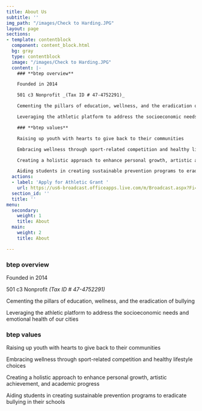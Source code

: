 ```yaml
---
title: About Us
subtitle: ''
img_path: "/images/Check to Harding.JPG"
layout: page
sections:
- template: contentblock
  component: content_block.html
  bg: gray
  type: contentblock
  image: "/images/Check to Harding.JPG"
  content: |-
    ### **btep overview**

    Founded in 2014

    501 c3 Nonprofit _(Tax ID # 47-4752291)_

    Cementing the pillars of education, wellness, and the eradication of bullying

    Leveraging the athletic platform to address the socioeconomic needs and emotional health of our cities

    ### **btep values**

    Raising up youth with hearts to give back to their communities

    Embracing wellness through sport-related competition and healthy lifestyle choices

    Creating a holistic approach to enhance personal growth, artistic achievement, and academic progress

    Aiding students in creating sustainable prevention programs to eradicate bullying in their schools
  actions:
  - label: 'Apply for Athletic Grant '
    url: https://us6-broadcast.officeapps.live.com/m/Broadcast.aspx?Fi=670046a54c1554af%5F0912d83f%2D1805%2D4be8%2Da682%2D2cd7c148c513%2Dasync%2Edocx
  section_id: ''
  title: ''
menu:
  secondary:
    weight: 1
    title: About
  main:
    weight: 2
    title: About

---
```

### **btep overview**

Founded in 2014

501 c3 Nonprofit _(Tax ID # 47-4752291)_

Cementing the pillars of education, wellness, and the eradication of bullying

Leveraging the athletic platform to address the socioeconomic needs and emotional health of our cities

### **btep values**

Raising up youth with hearts to give back to their communities

Embracing wellness through sport-related competition and healthy lifestyle choices

Creating a holistic approach to enhance personal growth, artistic achievement, and academic progress

Aiding students in creating sustainable prevention programs to eradicate bullying in their schools